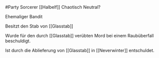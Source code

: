 #Party 
Sorcerer
[[Halbelf]]
Chaotisch Neutral?

Ehemaliger Bandit

Besitzt den Stab von [[Glasstab]]

Wurde für den durch [[Glasstab]] verübten Mord bei einem Raubüberfall beschuldigt.

Ist durch die Ablieferung von [[Glasstab]] in [[Neverwinter]] entschuldet.